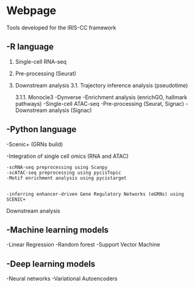 # Webpage
Tools developed for the IRIS-CC framework

-R language
-
1. Single-cell RNA-seq
  2. Pre-processing (Seurat)
  3. Downstream analysis
    3.1. Trajectory inference analysis (pseudotime)

     
      3.1.1. Monocle3
      -Dynverse
    -Enrichment analysis (enrichGO, hallmark pathways)
-Single-cell ATAC-seq
  -Pre-processing (Seurat, Signac)
  -Downstream analysis (Signac)


-Python language
-
-Scenic+ (GRNs build)


  -Integration of single cell omics (RNA and ATAC)

 
    -scRNA-seq preprocessing using Scanpy
    -scATAC-seq preprocessing using pycisTopic
    -Motif enrichment analysis using pycistarget

	
    -inferring enhancer-driven Gene Regulatory Networks (eGRNs) using SCENIC+

	
Downstream analysis

-Machine learning models
-
  -Linear Regression
  -Random forest
  -Support Vector Machine
  
-Deep learning models
-
 -Neural networks
 -Variational Autoencoders

